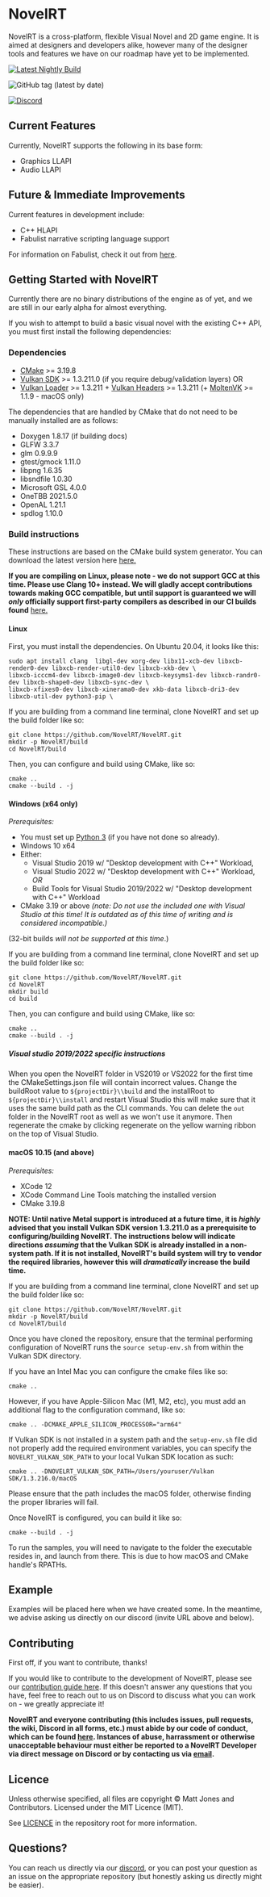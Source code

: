 NovelRT
=======

NovelRT is a cross-platform, flexible Visual Novel and 2D game engine. It is aimed at designers and developers alike, however many of the designer tools and features we have on our roadmap have yet to be implemented.

[![Latest Nightly Build](https://img.shields.io/github/workflow/status/novelrt/NovelRT/Continuous%20Integration%20v2/main?label=Nightly%20Build&style=plastic)](https://github.com/novelrt/NovelRT/actions/workflows/build-system.yml)

![GitHub tag (latest by date)](https://img.shields.io/github/v/tag/novelrt/NovelRT?color=blueviolet&label=Latest%20Release&style=plastic)

[![Discord](https://discordapp.com/api/guilds/543898968380145675/widget.png?style=banner2)](https://discord.novelrt.dev/)

## Current Features

Currently, NovelRT supports the following in its base form:
- Graphics LLAPI
- Audio LLAPI

## Future & Immediate Improvements

Current features in development include:
- C++ HLAPI
- Fabulist narrative scripting language support

For information on Fabulist, check it out from [here](https://github.com/novelrt/fabulist).

## Getting Started with NovelRT

Currently there are no binary distributions of the engine as of yet, and we are still in our early alpha for almost everything.

If you wish to attempt to build a basic visual novel with the existing C++ API, you must first install the following dependencies:

### Dependencies
- [CMake](https://cmake.org/download/) >= 3.19.8
- [Vulkan SDK](https://vulkan.lunarg.com) >= 1.3.211.0 (if you require debug/validation layers)
  OR
- [Vulkan Loader](https://github.com/KhronosGroup/Vulkan-Loader) >= 1.3.211 + [Vulkan Headers](https://github.com/KhronosGroup/Vulkan-Headers/blob/main/BUILD.md) >= 1.3.211 (+ [MoltenVK](https://github.com/KhronosGroup/MoltenVK/blob/master/Docs/MoltenVK_Runtime_UserGuide.md) >= 1.1.9 - macOS only)



The dependencies that are handled by CMake that do not need to be manually installed are as follows:

- Doxygen 1.8.17 (if building docs)
- GLFW 3.3.7
- glm 0.9.9.9
- gtest/gmock 1.11.0
- libpng 1.6.35
- libsndfile 1.0.30
- Microsoft GSL 4.0.0
- OneTBB 2021.5.0
- OpenAL 1.21.1
- spdlog 1.10.0

### Build instructions

These instructions are based on the CMake build system generator. You can download the latest version here [here.](https://cmake.org/download/)

**If you are compiling on Linux, please note - we do not support GCC at this time. Please use Clang 10+ instead. We will gladly accept contributions towards making GCC compatible, but until support is guaranteed we will _only_ officially support first-party compilers as described in our CI builds found** [here.](https://github.com/novelrt/NovelRT/blob/6d9caf2cb2426f6d3661575c7dbd24014d4260b9/.github/workflows/build-system.yml)


#### Linux

First, you must install the dependencies. On Ubuntu 20.04, it looks like this:
```
sudo apt install clang  libgl-dev xorg-dev libx11-xcb-dev libxcb-render0-dev libxcb-render-util0-dev libxcb-xkb-dev \
libxcb-icccm4-dev libxcb-image0-dev libxcb-keysyms1-dev libxcb-randr0-dev libxcb-shape0-dev libxcb-sync-dev \
libxcb-xfixes0-dev libxcb-xinerama0-dev xkb-data libxcb-dri3-dev libxcb-util-dev python3-pip \
```

If you are building from a command line terminal, clone NovelRT and set up the build folder like so:
```
git clone https://github.com/NovelRT/NovelRT.git
mkdir -p NovelRT/build
cd NovelRT/build
```

Then, you can configure and build using CMake, like so:
```
cmake ..
cmake --build . -j
```

#### Windows (x64 only)
_Prerequisites:_
- You must set up [Python 3](https://docs.python.org/3/using/windows.html#the-full-installer) (if you have not done so already).
- Windows 10 x64
- Either:
  - Visual Studio 2019 w/ "Desktop development with C++" Workload,
  - Visual Studio 2022 w/ "Desktop development with C++" Workload,
  _OR_
  - Build Tools for Visual Studio 2019/2022 w/ "Desktop development with C++" Workload
- CMake 3.19 or above
_(note: Do not use the included one with Visual Studio at this time! It is outdated as of this time of writing and is considered incompatible.)_

(32-bit builds _will not be supported at this time_.)

If you are building from a command line terminal, clone NovelRT and set up the build folder like so:
```
git clone https://github.com/NovelRT/NovelRT.git
cd NovelRT
mkdir build
cd build
```

Then, you can configure and build using CMake, like so:
```
cmake ..
cmake --build . -j
```

##### Visual studio 2019/2022 specific instructions

When you open the NovelRT folder in VS2019 or VS2022 for the first time the CMakeSettings.json file will contain incorrect values.
Change the buildRoot value to `${projectDir}\\build` and the installRoot to `${projectDir}\\install` and restart Visual Studio this will make sure that it uses the same build path as the CLI commands.
You can delete the `out` folder in the NovelRT root as well as we won't use it anymore.
Then regenerate the cmake by clicking regenerate on the yellow warning ribbon on the top of Visual Studio.


#### macOS 10.15 (and above)
_Prerequisites:_
- XCode 12
- XCode Command Line Tools matching the installed version
- CMake 3.19.8

**NOTE: Until native Metal support is introduced at a future time, it is _highly_ advised that you install Vulkan SDK version 1.3.211.0 as a prerequisite to configuring/building NovelRT. The instructions below will indicate directions _assuming_ that the Vulkan SDK is already installed in a non-system path. If it is not installed, NovelRT's build system will try to vendor the required libraries, however this will _dramatically_ increase the build time.**

If you are building from a command line terminal, clone NovelRT and set up the build folder like so:
```
git clone https://github.com/NovelRT/NovelRT.git
mkdir -p NovelRT/build
cd NovelRT/build
```

Once you have cloned the repository, ensure that the terminal performing configuration of NovelRT runs the `source setup-env.sh` from within the Vulkan SDK directory.

If you have an Intel Mac you can configure the cmake files like so:
```
cmake ..
```
However, if you have Apple-Silicon Mac (M1, M2, etc), you must add an additional flag to the configuration command, like so:
```
cmake .. -DCMAKE_APPLE_SILICON_PROCESSOR="arm64"
```

If Vulkan SDK is not installed in a system path and the `setup-env.sh` file did not properly add the required environment variables, you can specify the `NOVELRT_VULKAN_SDK_PATH` to your local Vulkan SDK location as such:
```
cmake .. -DNOVELRT_VULKAN_SDK_PATH=/Users/youruser/Vulkan SDK/1.3.216.0/macOS
```
Please ensure that the path includes the macOS folder, otherwise finding the proper libraries will fail.

Once NovelRT is configured, you can build it like so:
```
cmake --build . -j
```

To run the samples, you will need to navigate to the folder the executable resides in, and
launch from there. This is due to how macOS and CMake handle's RPATHs.


## Example
Examples will be placed here when we have created some. In the meantime, we advise asking us directly on our discord (invite URL above and below).

## Contributing
First off, if you want to contribute, thanks!

If you would like to contribute to the development of NovelRT, please see our [contribution guide here](Contributing.md).
If this doesn't answer any questions that you have, feel free to reach out to us on Discord to discuss what you can work on - we greatly appreciate it!

**NovelRT and everyone contributing (this includes issues, pull requests, the wiki, Discord in all forms, etc.) must abide by our code of conduct, which can be found [here](CODE_OF_CONDUCT.md). Instances of abuse, harrassment or otherwise unacceptable behaviour must either be reported to a NovelRT Developer via direct message on Discord or by contacting us via [email](mailto:admin%40novelrt.dev).**

## Licence
Unless otherwise specified, all files are copyright © Matt Jones and Contributors. Licensed under the MIT Licence (MIT).

See [LICENCE](LICENCE.md) in the repository root for more information.


## Questions?
You can reach us directly via our [discord](https://discord.novelrt.dev/), or you can post your question as an issue on the appropriate repository (but honestly asking us directly might be easier).
